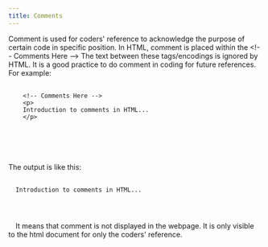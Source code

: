 ```yaml
---
title: Comments
---
```

Comment is used for coders' reference to acknowledge the purpose of certain code in specific position. In HTML, comment is placed within the &lt;!-- <italics>Comments Here</italics> --&gt; The text between these tags/encodings is ignored by HTML. It is a good practice to do comment in coding for future references.
 <br>
 For example:
 <pre>
 <code>
    &lt;!-- <italics>Comments Here</italics> --&gt;
    &lt;p&gt;
    Introduction to comments in HTML...
    &lt;/p&gt;
  </pre>
  </code>
  
  The output is like this:
  <pre>
  <code>
  Introduction to comments in HTML...
  </pre>
  </code>
It means that comment is not displayed in the webpage. It is only visible to the html document for only the coders' reference.
